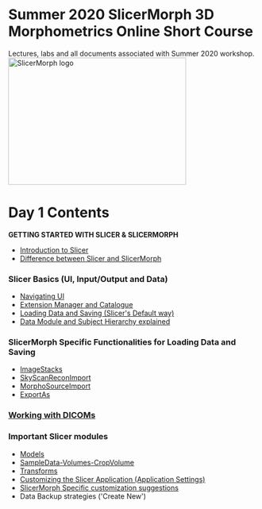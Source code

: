 # Summer 2020 SlicerMorph 3D Morphometrics Online Short Course 
Lectures, labs and all documents associated with Summer 2020 workshop.
<img alt="SlicerMorph logo" width="358" height="256" src="https://github.com/SlicerMorph/SlicerMorph.github.io/blob/master/SlicerMorph_Logos/SlicerMorph_Final_Logos-V2.jpg">

# Day 1 Contents

**GETTING STARTED WITH SLICER & SLICERMORPH**

* [Introduction to Slicer](https://slicer.readthedocs.io/en/latest/user_guide/getting_started.html)
* [Difference between Slicer and SlicerMorph](https://docs.google.com/document/d/1VdsYQzhjEh9tT5WQQjb1GUdn5Hmnq8cK3yLzjYeVv5M/edit)

### Slicer Basics (UI, Input/Output and Data)
*	[Navigating UI](https://slicer.readthedocs.io/en/latest/user_guide/user_interface.html)
* [Extension Manager and Catalogue](https://slicer.readthedocs.io/en/latest/user_guide/getting_started.html#extensions)
* [Loading Data and Saving (Slicer's Default way)](https://slicer.readthedocs.io/en/latest/user_guide/data_loading_and_saving.html)
* [Data Module and Subject Hierarchy explained](https://slicer.readthedocs.io/en/latest/user_guide/modules/data.html)

### SlicerMorph Specific Functionalities for Loading Data and Saving 
* [ImageStacks](https://github.com/SlicerMorph/S_2020/blob/master/Day_1/ImageStacks/ImageStacks.md)
* [SkyScanReconImport](https://github.com/SlicerMorph/S_2020/blob/master/Day_1/ImageStacks/ImageStacks.md#skyscanreconimport)
*	[MorphoSourceImport](https://github.com/SlicerMorph/S_2020/blob/master/Day_1/MorphoSourceImport/MorphoSourceImport.md)
* [ExportAs](https://github.com/SlicerMorph/S_2020/blob/master/Day_1/ExportAs/ExportAs.md)

### [Working with DICOMs](https://github.com/SlicerMorph/S_2020/blob/master/Day_1/DICOM/DICOM.md)

### Important Slicer modules 
*	[Models](https://github.com/SlicerMorph/S_2020/blob/master/Day_1/Models/Models.md) 
*	[SampleData-Volumes-CropVolume](https://github.com/SlicerMorph/S_2020/blob/master/Day_1/CropVolume/CropVolume_and_Volumes.md)
*	[Transforms](https://www.slicer.org/wiki/Documentation/Nightly/Modules/Transforms)
*	[Customizing the Slicer Application (Application Settings)](https://slicer.readthedocs.io/en/latest/user_guide/settings.html)
* [SlicerMorph Specific customization suggestions](https://seattlechildrens1.app.box.com/v/SliceMorphDownloads/file/572062269652)
* Data Backup strategies ('Create New')


